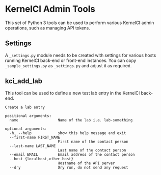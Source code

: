 # KernelCI Admin Tools

This set of Python 3 tools can be used to perform various KernelCI admin
operations, such as managing API tokens.

## Settings

A `_settings.py` module needs to be created with settings for various hosts
running KernelCI back-end or front-end instances.  You can copy
`_sample_settings.py` as `_settings.py` and adjust it as required.

## kci_add_lab

This tool can be used to define a new test lab entry in the KernelCI back-end.

```
Create a lab entry

positional arguments:
  name                  Name of the lab i.e. lab-something

optional arguments:
  -h, --help            show this help message and exit
  --first-name FIRST_NAME
                        First name of the contact person
  --last-name LAST_NAME
                        Last name of the contact person
  --email EMAIL         Email address of the contact person
  --host {localhost,other-host}
                        Hostname of the API server
  --dry                 Dry run, do not send any request
```
